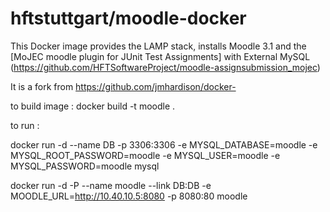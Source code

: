 hftstuttgart/moodle-docker
==========================

This Docker image provides the LAMP stack, installs Moodle 3.1 and the [MoJEC moodle plugin for JUnit Test Assignments] with External MySQL (https://github.com/HFTSoftwareProject/moodle-assignsubmission_mojec)

It is a fork from https://github.com/jmhardison/docker-

to build image : docker build -t moodle .

to run :

docker run -d --name DB -p 3306:3306 -e MYSQL_DATABASE=moodle -e MYSQL_ROOT_PASSWORD=moodle -e MYSQL_USER=moodle -e MYSQL_PASSWORD=moodle mysql

docker run -d -P --name moodle --link DB:DB -e MOODLE_URL=http://10.40.10.5:8080 -p 8080:80 moodle

